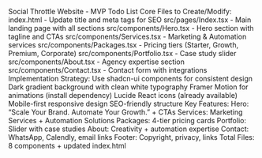 Social Throttle Website - MVP Todo List
Core Files to Create/Modify:
index.html - Update title and meta tags for SEO
src/pages/Index.tsx - Main landing page with all sections
src/components/Hero.tsx - Hero section with tagline and CTAs
src/components/Services.tsx - Marketing & Automation services
src/components/Packages.tsx - Pricing tiers (Starter, Growth, Premium, Corporate)
src/components/Portfolio.tsx - Case study slider
src/components/About.tsx - Agency expertise section
src/components/Contact.tsx - Contact form with integrations
Implementation Strategy:
Use shadcn-ui components for consistent design
Dark gradient background with clean white typography
Framer Motion for animations (install dependency)
Lucide React icons (already available)
Mobile-first responsive design
SEO-friendly structure
Key Features:
Hero: “Scale Your Brand. Automate Your Growth.” + CTAs
Services: Marketing Services + Automation Solutions
Packages: 4-tier pricing cards
Portfolio: Slider with case studies
About: Creativity + automation expertise
Contact: WhatsApp, Calendly, email links
Footer: Copyright, privacy, links
Total Files: 8 components + updated index.html